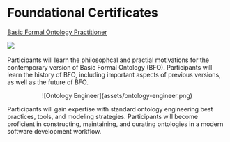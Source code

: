 # Foundational Certificates

[Basic Formal Ontology Practitioner](assets/bfo-practitioner.png)


<img src="https://github.com/johnbeve/NCOR-Test/blob/main/docs/assets/bfo-practitioner.png
" width="50%" height="auto">

Participants will learn the philosophcal and practial motivations for the contemporary version of Basic Formal Ontology (BFO). Participants will learn the history of BFO, including important aspects of previous versions, as well as the future of BFO.

<center>![Ontology Engineer](assets/ontology-engineer.png)</center>

Participants will gain expertise with standard ontology engineering best practices, tools, and modeling strategies. Participants will become proficient in constructing, maintaining, and curating ontologies in a modern software development workflow.

